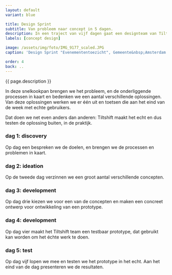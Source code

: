```yaml
---
layout: default
variant: blue

title: Design Sprint
subtitle: Van probleem naar concept in 5 dagen.
description: In een traject van vijf dagen gaat een designteam van Tiltshift in co-creatie met uitvoerenden van probleem naar getoetst concept.
labels: [concept design]

image: /assets/img/foto/IMG_9177_scaled.JPG
caption: 'Design Sprint "Evenemententoezicht", Gemeente&nbsp;Amsterdam'

order: 4
back: ..
---
```

{{ page.description }}

In deze snelkookpan brengen we het probleem, en de onderliggende processen in kaart en bedenken we een aantal verschillende oplossingen. Van deze oplossingen werken we er één uit en toetsen die aan het eind van de week met echte gebruikers.

Dat doen we net even anders dan anderen: Tiltshift maakt het echt en dus testen de oplossing buiten, in de praktijk.

### dag 1: discovery

Op dag een bespreken we de doelen, en brengen we de processen en problemen in kaart.

### dag 2: ideation

Op de tweede dag verzinnen we een groot aantal verschillende concepten.

### dag 3: development

Op dag drie kiezen we voor een van de concepten en maken een concreet ontwerp voor ontwikkeling van een prototype.

### dag 4: development
Op dag vier maakt het Tiltshift team een testbaar prototype, dat gebruikt kan worden om het échte werk te doen.

### dag 5: test
Op dag vijf lopen we mee en testen we het prototype in het echt. Aan het eind van de dag presenteren we de resultaten.